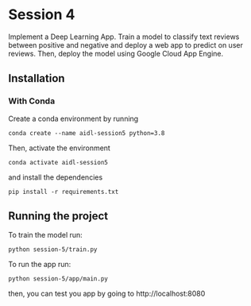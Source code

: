 # Session 4
Implement a Deep Learning App. Train a model to classify text reviews between positive and negative and deploy a web app to predict on user reviews. 
Then, deploy the model using Google Cloud App Engine.

## Installation
### With Conda
Create a conda environment by running
```
conda create --name aidl-session5 python=3.8
```
Then, activate the environment
```
conda activate aidl-session5
```
and install the dependencies
```
pip install -r requirements.txt
```

## Running the project
To train the model run:
```
python session-5/train.py
```

To run the app run:
```
python session-5/app/main.py
```
then, you can test you app by going to http://localhost:8080
